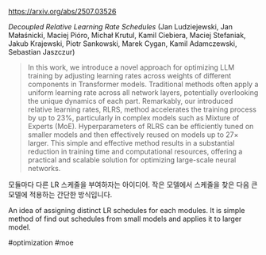 https://arxiv.org/abs/2507.03526

*Decoupled Relative Learning Rate Schedules* (Jan Ludziejewski, Jan Małaśnicki, Maciej Pióro, Michał Krutul, Kamil Ciebiera, Maciej Stefaniak, Jakub Krajewski, Piotr Sankowski, Marek Cygan, Kamil Adamczewski, Sebastian Jaszczur)

> In this work, we introduce a novel approach for optimizing LLM training by adjusting learning rates across weights of different components in Transformer models. Traditional methods often apply a uniform learning rate across all network layers, potentially overlooking the unique dynamics of each part. Remarkably, our introduced relative learning rates, RLRS, method accelerates the training process by up to $23\%$, particularly in complex models such as Mixture of Experts (MoE). Hyperparameters of RLRS can be efficiently tuned on smaller models and then effectively reused on models up to $27\times$ larger. This simple and effective method results in a substantial reduction in training time and computational resources, offering a practical and scalable solution for optimizing large-scale neural networks.

모듈마다 다른 LR 스케줄을 부여하자는 아이디어. 작은 모델에서 스케줄을 찾은 다음 큰 모델에 적용하는 간단한 방식입니다.

<english>
An idea of assigning distinct LR schedules for each modules. It is simple method of find out schedules from small models and applies it to larger model.
</english>

#optimization #moe 
